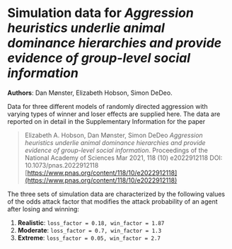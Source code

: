 # Simulation data for _Aggression heuristics underlie animal dominance hierarchies and provide evidence of group-level social information_

**Authors**: Dan Mønster, Elizabeth Hobson, Simon DeDeo.

Data for three different models of randomly directed aggression with varying
types of winner and loser effects are supplied here. The data are reported on in
detail in the Supplementary Information for the paper
> Elizabeth A. Hobson, Dan Mønster, Simon DeDeo
>  _Aggression heuristics underlie animal dominance hierarchies and provide evidence of group-level social information_.
> Proceedings of the National Academy of Sciences Mar 2021, 118 (10) e2022912118
> DOI: 10.1073/pnas.2022912118
> [https://www.pnas.org/content/118/10/e2022912118](https://www.pnas.org/content/118/10/e2022912118)

The three sets of simulation data are characterized by the following values of the odds attack factor that modifies the attack probability of an agent after losing and winning:
1. **Realistic**: `loss_factor = 0.18, win_factor = 1.87`
2. **Moderate**: `loss_factor = 0.7, win_factor = 1.3`
3. **Extreme**: `loss_factor = 0.05, win_factor = 2.7`

